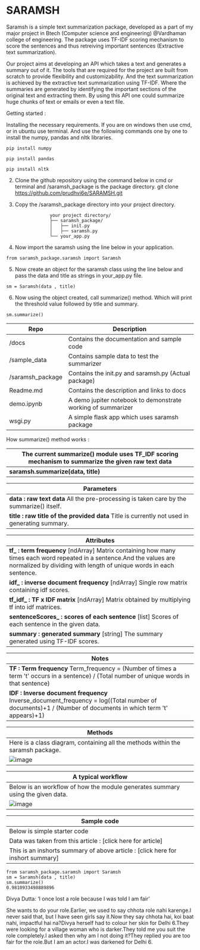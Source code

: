 # SARAMSH

Saramsh is a simple text summarization package, developed as a part of my major project in Btech (Computer science and engineering) @Vardhaman college of engineering. The package uses TF-IDF scoring mechanism to score the sentences and thus retreiving important sentences (Extractive text summarization).

Our project aims at developing an API which takes a text and generates a summary out of it. The tools that are required for the project are built from scratch to provide flexibility and customizability. And the text summarization is achieved by the extractive text summarization using TF-IDF. Where the summaries are generated by identifying the important sections of the original text and extracting them. By using this API one could summarize huge chunks of text or emails or even a text file.

Getting started :

Installing the necessary requirements. If you are on windows then use cmd, or in ubuntu use terminal. And use the following commands one by one to install the numpy, pandas and nltk libraries.
```
pip install numpy
```
```
pip install pandas
```
```
pip install nltk
```

2. Clone the github repository using the command below in cmd or terminal and /saramsh_package is the package directory.
    git clone https://github.com/prudhvi6e/SARAMSH.git

3. Copy the /saramsh_package directory into your project directory.

                    your project directory/
                    ├── saramsh_package/
                    │   ├── init.py
                    │   ├── saramsh.py 
                    └── your_app.py

4. Now import the saramsh using the line below in your application.
```
from saramsh_package.saramsh import Saramsh
```
5. Now create an object for the saramsh class using the line below and pass the data and title as strings in your_app.py file.
```
sm = Saramsh(data , title)
```
6. Now using the object created, call summarize() method. Which will print the threshold value followed by title and summary.
```
sm.summarize()
```

| Repo | Description |
| --- | --- |
| /docs | Contains the documentation and sample code |
| /sample_data | Contains sample data to test the summarizer |
| /saramsh_package | Contains the init.py and saramsh.py (Actual package) |
| Readme.md | Contains the description and links to docs |
| demo.ipynb | A demo jupiter notebook to demonstrate working of summarizer |
| wsgi.py | A simple flask app which uses saramsh package |

How summarize() method works :

| The current summarize() module uses TF_IDF scoring mechanism to summarize the given raw text data |
| ------ |
| **saramsh.summarize(data, title)** |


| Parameters |
| ------ |
| **data : raw text data** All the pre-processing is taken care by the summarize() itself. |
| **title : raw title of the provided data** Title is currently not used in generating summary. |

| Attributes |
| ------ |
| **tf_ : term frequency** [ndArray] Matrix containing how many times each word repeated in a sentence.And the values are normalized by dividing with length of unique words in each sentence. |
| **idf_ : inverse document frequency** [ndArray] Single row matrix containing idf scores. |
| **tf_idf_ : TF x IDF matrix** [ndArray] Matrix obtained by multiplying tf into idf matrices. |
| **sentenceScores_ : scores of each sentence** [list] Scores of each sentence in the given data. |
| **summary : generated summary** [string] The summary generated using TF-IDF scores. |


| Notes |
| ------ |
| **TF : Term frequency** Term_frequency = (Number of times a term 't' occurs in a sentence) / (Total number of unique words in that sentence) |
| **IDF : Inverse document frequency** Inverse_document_frequency = log((Total number of documents)+1 / (Number of documents in which term 't' appears)+1) |

| Methods |
| ------ |
| Here is a class diagram, containing all the methods within the saramsh package. |
| ![image](https://user-images.githubusercontent.com/67518330/130953729-72881d8a-3378-44e6-97aa-6ded4648835a.png) |

| A typical workflow |
| ------ |
| Below is an workflow of how the module generates summary using the given data. |
| ![image](https://user-images.githubusercontent.com/67518330/130953906-1f1da227-566b-4786-a475-07f43abd283a.png) |

| Sample code |
| ------ |
| Below is simple starter code |
| Data was taken from this article : [click here for article] |
| This is an inshorts summary of above article : [click here for inshort summary] |

```
from saramsh_package.saramsh import Saramsh
sm = Saramsh(data , title)
sm.summarize()
0.9810933498889896
```
Divya Dutta: ‘I once lost a role because I was told I am fair’

She wants to do your role.Earlier, we used to say chhota role nahi karenge.I never said that, but I have seen girls say it.Now they say chhota hai, koi baat nahi, impactful hai na?Divya herself had to colour her skin for Delhi 6.They were looking for a village woman who is darker.They told me you suit the role completely.I asked then why am I not doing it?They replied you are too fair for the role.But I am an actor.I was darkened for Delhi 6.
